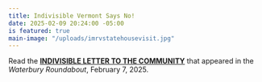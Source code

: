 ```yaml
---
title: Indivisible Vermont Says No!
date: 2025-02-09 20:24:00 -05:00
is featured: true
main-image: "/uploads/imrvstatehousevisit.jpg"
---
```


Read the **[INDIVISIBLE LETTER TO THE COMMUNITY](https://www.waterburyroundabout.org/opinion-archive/letter-indivisible-members-across-vermont-say-no)** that appeared in the *Waterbury Roundabout*, February 7, 2025.